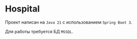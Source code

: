 # Hospital

Проект написан на `Java 21` с использованием `Spring Boot 3`.

Для работы требуется БД `MSSQL`.
